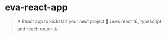 # eva-react-app

> A React app to kickstart your next project 🚀 uses react 16, typescript and reach router ⛵
